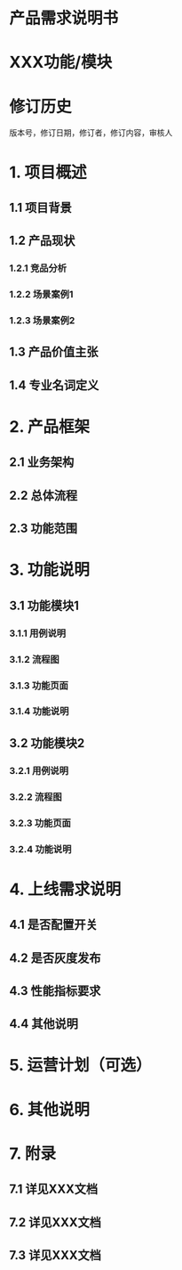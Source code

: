 # 产品需求说明书  


# XXX功能/模块  




# 修订历史
版本号，修订日期，修订者，修订内容，审核人



# 1. 项目概述
## 1.1 项目背景
## 1.2 产品现状
### 1.2.1 竞品分析
### 1.2.2 场景案例1
### 1.2.3 场景案例2
## 1.3 产品价值主张
## 1.4 专业名词定义

# 2. 产品框架
## 2.1 业务架构
## 2.2 总体流程
## 2.3 功能范围

# 3. 功能说明
## 3.1 功能模块1
### 3.1.1 用例说明
### 3.1.2 流程图
### 3.1.3 功能页面
### 3.1.4 功能说明

## 3.2 功能模块2
### 3.2.1 用例说明
### 3.2.2 流程图
### 3.2.3 功能页面
### 3.2.4 功能说明

# 4. 上线需求说明
## 4.1 是否配置开关
## 4.2 是否灰度发布
## 4.3 性能指标要求
## 4.4 其他说明

# 5. 运营计划（可选）

# 6. 其他说明

# 7. 附录
## 7.1 详见XXX文档
## 7.2 详见XXX文档
## 7.3 详见XXX文档
